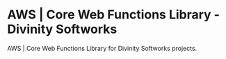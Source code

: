 # AWS | Core Web Functions Library - Divinity Softworks
AWS | Core Web Functions Library for Divinity Softworks projects.
